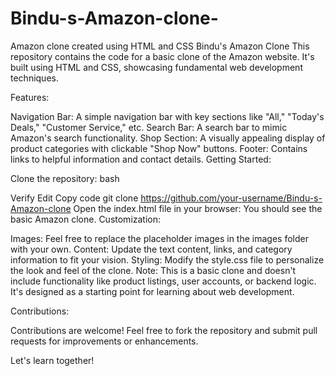 # Bindu-s-Amazon-clone-
Amazon clone created using HTML and CSS
Bindu's Amazon Clone
This repository contains the code for a basic clone of the Amazon website. It's built using HTML and CSS, showcasing fundamental web development techniques.

Features:

Navigation Bar: A simple navigation bar with key sections like "All," "Today's Deals," "Customer Service," etc.
Search Bar: A search bar to mimic Amazon's search functionality.
Shop Section: A visually appealing display of product categories with clickable "Shop Now" buttons.
Footer: Contains links to helpful information and contact details.
Getting Started:

Clone the repository:
bash

Verify
Edit
Copy code
git clone https://github.com/your-username/Bindu-s-Amazon-clone
Open the index.html file in your browser: You should see the basic Amazon clone.
Customization:

Images: Feel free to replace the placeholder images in the images folder with your own.
Content: Update the text content, links, and category information to fit your vision.
Styling: Modify the style.css file to personalize the look and feel of the clone.
Note: This is a basic clone and doesn't include functionality like product listings, user accounts, or backend logic. It's designed as a starting point for learning about web development.

Contributions:

Contributions are welcome! Feel free to fork the repository and submit pull requests for improvements or enhancements.

Let's learn together!
